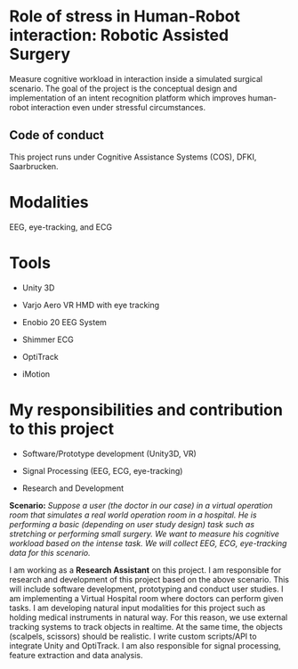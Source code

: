 # Role of stress in Human-Robot interaction: Robotic Assisted Surgery

Measure cognitive workload in interaction inside a simulated surgical scenario. 
The goal of the project is the conceptual design and implementation of an intent
recognition platform which improves human-robot interaction even under stressful circumstances.


## Code of conduct

This project runs under Cognitive Assistance Systems (COS), DFKI, Saarbrucken.  

# Modalities

EEG, eye-tracking, and ECG

# Tools

- Unity 3D

- Varjo Aero VR HMD with eye tracking 

- Enobio 20 EEG System

- Shimmer ECG

- OptiTrack

- iMotion


# My responsibilities and contribution to this project

- Software/Prototype development (Unity3D, VR)

- Signal Processing (EEG, ECG, eye-tracking)

- Research and Development

**Scenario:** 
_Suppose a user (the doctor in our case) in a virtual operation room that simulates a real world operation room in a hospital.
He is performing a basic (depending on user study design) task such as stretching or performing small surgery. We want to measure 
his cognitive workload based on the intense task. We will collect EEG, ECG, eye-tracking data for this scenario._

I am working as a **Research Assistant** on this project. I am responsible for research and development of this project based on the above scenario. This will include software development, prototyping and conduct user studies. I am implementing a Virtual Hospital room where doctors can perform given tasks. I am developing natural input modalities for this project such as holding medical instruments in natural way. For this reason, we use external tracking systems to track objects in realtime. At the same time, the objects (scalpels, scissors) should be realistic. I write custom scripts/API to integrate Unity and OptiTrack. I am also responsible for signal processing, feature extraction and data analysis.  



